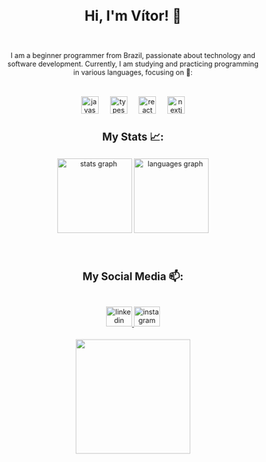 <br clear="both">

<h1 align="center">Hi, I'm Vítor! 👋</h1>

###

<br clear="both">

<p align="center">I am a beginner programmer from Brazil, passionate about technology and software development. Currently, I am studying and practicing programming in various languages, focusing on 📝:</p>

###

<br clear="both">

<div align="center">
  <img src="https://img.shields.io/badge/JavaScript-F7DF1E?logo=javascript&logoColor=black&style=for-the-badge" height="35" alt="javascript logo"  />
  <img width="15" />
  <img src="https://img.shields.io/badge/TypeScript-3178C6?logo=typescript&logoColor=white&style=for-the-badge" height="35" alt="typescript logo"  />
  <img width="15" />
  <img src="https://img.shields.io/badge/React-61DAFB?logo=react&logoColor=black&style=for-the-badge" height="35" alt="react logo"  />
  <img width="15" />
  <img src="https://img.shields.io/badge/Next.js-000000?logo=nextdotjs&logoColor=white&style=for-the-badge" height="35" alt="nextjs logo"  />
</div>

###

<h2 align="center">My Stats 📈:</h2>

###

<div align="center">
  <img src="https://github-readme-stats.vercel.app/api?username=VITOR-KURTH&hide_title=false&hide_rank=false&show_icons=true&include_all_commits=true&count_private=true&disable_animations=false&theme=github_dark&locale=en&hide_border=true&order=1&custom_title=Stats" height="150" alt="stats graph"  />
  <img src="https://github-readme-stats.vercel.app/api/top-langs?username=VITOR-KURTH&locale=en&hide_title=false&layout=compact&card_width=320&langs_count=5&theme=github_dark&hide_border=true&order=2&custom_title=Languages" height="150" alt="languages graph"  />
</div>

###

<br clear="both">

<h2 align="center">My Social Media 📫:</h2>

###

<br clear="both">

<div align="center">
  <a href="https://www.linkedin.com/in/v%C3%ADtor-kurth/" target="_blank">
    <img src="https://raw.githubusercontent.com/maurodesouza/profile-readme-generator/master/src/assets/icons/social/linkedin/default.svg" width="52" height="40" alt="linkedin logo"  />
  </a>
  <a href="https://www.instagram.com/vitor_kurth/" target="_blank">
    <img src="https://raw.githubusercontent.com/maurodesouza/profile-readme-generator/master/src/assets/icons/social/instagram/default.svg" width="52" height="40" alt="instagram logo"  />
  </a>
</div>

###
<div align="center">
  <img height="230" src="https://media.tenor.com/ELIEPKi7qIYAAAAM/disco-elysium-rave.gif" />
</div>





